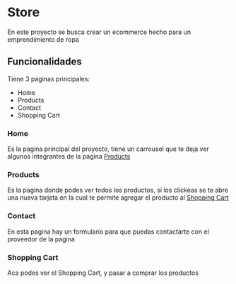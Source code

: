 # Store

En este proyecto se busca crear un ecommerce hecho para un emprendimiento de ropa

## Funcionalidades

Tiene 3 paginas principales:

* Home
* Products
* Contact
* Shopping Cart

### Home

Es la pagina principal del proyecto, tiene un carrousel que te deja ver algunos integrantes de la pagina [Products](#products)

### Products

Es la pagina donde podes ver todos los productos, si los clickeas se te abre una nueva tarjeta en la cual te permite agregar el producto al [Shopping Cart](#shopping-cart)

### Contact

En esta pagina hay un formulario para que puedas contactarte con el proveedor de la pagina

### Shopping Cart

Aca podes ver el Shopping Cart, y pasar a comprar los productos
